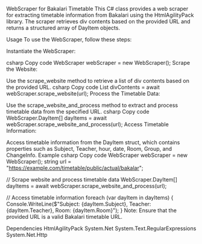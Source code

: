WebScraper for Bakalari Timetable
This C# class provides a web scraper for extracting timetable information from Bakalari using the HtmlAgilityPack library. The scraper retrieves div contents based on the provided URL and returns a structured array of DayItem objects.

Usage
To use the WebScraper, follow these steps:

Instantiate the WebScraper:

csharp
Copy code
WebScraper webScraper = new WebScraper();
Scrape the Website:

Use the scrape_website method to retrieve a list of div contents based on the provided URL.
csharp
Copy code
List<string> divContents = await webScraper.scrape_website(url);
Process the Timetable Data:

Use the scrape_website_and_process method to extract and process timetable data from the specified URL.
csharp
Copy code
WebScraper.DayItem[] dayItems = await webScraper.scrape_website_and_process(url);
Access Timetable Information:

Access timetable information from the DayItem struct, which contains properties such as Subject, Teacher, hour, date, Room, Group, and ChangeInfo.
Example
csharp
Copy code
WebScraper webScraper = new WebScraper();
string url = "https://example.com/timetable/public/actual/bakalar";

// Scrape website and process timetable data
WebScraper.DayItem[] dayItems = await webScraper.scrape_website_and_process(url);

// Access timetable information
foreach (var dayItem in dayItems) {
    Console.WriteLine($"Subject: {dayItem.Subject}, Teacher: {dayItem.Teacher}, Room: {dayItem.Room}");
}
Note: Ensure that the provided URL is a valid Bakalari timetable URL.

Dependencies
HtmlAgilityPack
System.Net
System.Text.RegularExpressions
System.Net.Http
